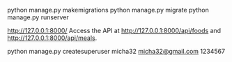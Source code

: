 python manage.py makemigrations
python manage.py migrate
python manage.py runserver

http://127.0.0.1:8000/
Access the API at http://127.0.0.1:8000/api/foods and http://127.0.0.1:8000/api/meals.

python manage.py createsuperuser
micha32
micha32@gmail.com
1234567
